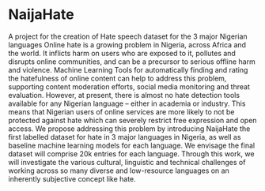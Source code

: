 # NaijaHate
A project for the creation of Hate speech dataset for the 3 major Nigerian languages
Online hate is a growing problem in Nigeria, across Africa and the world. It inflicts harm on users who are exposed to it, pollutes and disrupts online communities, and can be a precursor to serious offline harm and violence. Machine Learning Tools for automatically finding and rating the hatefulness of online content can help to address this problem, supporting content moderation efforts, social media monitoring and threat evaluation. However, at present, there is almost no hate detection tools available for any Nigerian language – either in academia or industry. This means that Nigerian users of online services are more likely to not be protected against hate which can severely restrict free expression and open access. We propose addressing this problem by introducing NaijaHate the first labelled dataset for hate in 3 major languages in Nigeria, as well as baseline machine learning models for each language. We envisage the final dataset will comprise 20k entries for each language. Through this work, we will investigate the various cultural, linguistic and technical challenges of working across so many diverse and low-resource languages on an inherently subjective concept like hate. 
